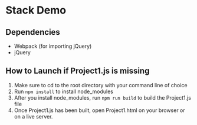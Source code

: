 # Stack Demo

## Dependencies

- Webpack (for importing jQuery)
- jQuery

## How to Launch if Project1.js is missing

1. Make sure to cd to the root directory with your command line of choice
2. Run `npm install` to install node_modules
3. After you install node_modules, run `npm run build` to build the Project1.js file
4. Once Project1.js has been built, open Project1.html on your browser or on a live server.
